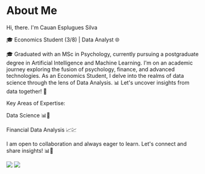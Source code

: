 # About Me

Hi, there. I'm Cauan Esplugues Silva

🎓 Economics Student (3/8) | Data Analyst 🌐

🎓 Graduated with an MSc in Psychology, currently pursuing a postgraduate degree in Artificial Intelligence and Machine Learning. I'm on an academic journey exploring the fusion of psychology, finance, and advanced technologies. As an Economics Student, I delve into the realms of data science through the lens of Data Analysis. 📊 Let's uncover insights from data together! 🚀

Key Areas of Expertise:

Data Science 📊🧠

Financial Data Analysis 📈💹

I am open to collaboration and always eager to learn. Let's connect and share insights! 📊🚀

<a href="mailto:cauanespluguessilva@gmail.com"><img src="https://img.shields.io/badge/-Gmail-%23333?style=for-the-badge&logo=gmail&logoColor=white" target="_blank"></a>
<a href="https://www.linkedin.com/in/cauan-esplugues-silva-/" target="_blank"><img src="https://img.shields.io/badge/-LinkedIn-%230077B5?style=for-the-badge&logo=linkedin&logoColor=white" target="_blank"></a>
